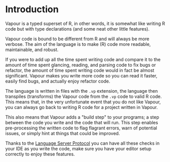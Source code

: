 # Introduction

Vapour is a typed superset of R, in other words,
it is somewhat like writing R code but with type declarations
(and some neat other little features).

Vapour code is bound to be different from R and will always be
more verbose. The aim of the language is to make (R) code more readable,
maintainable, and robust.

If you were to add up all the time spent writing code and compare it
to the amount of time spent glancing, reading, and parsing code to
fix bugs or refactor, the amount of time spent writing code would in
fact be almost significant. Vapour makes you write more code so you
can read it faster, easily find bugs, and actually enjoy refactor code.

The language is written in files with the `.vp` extension, the language
then transpiles (transforms) the Vapour code from the `.vp` code to
valid R code. This means that, in the very unfortunate event that
you do not like Vapour, you can always go back to writing
R code for a project written in Vapour.

This also means that Vapour adds a "build step" to your programs;
a step between the code you write and the code that will run.
This step enables pre-processing the written code to flag flagrant
errors, warn of potential issues, or simply hint at things that could
be improved.

Thanks to the [Language Server Protocol](/lsp) you can have all these
checks in your IDE as you write the code, make sure you have your editor
setup correctly to enjoy these features.
